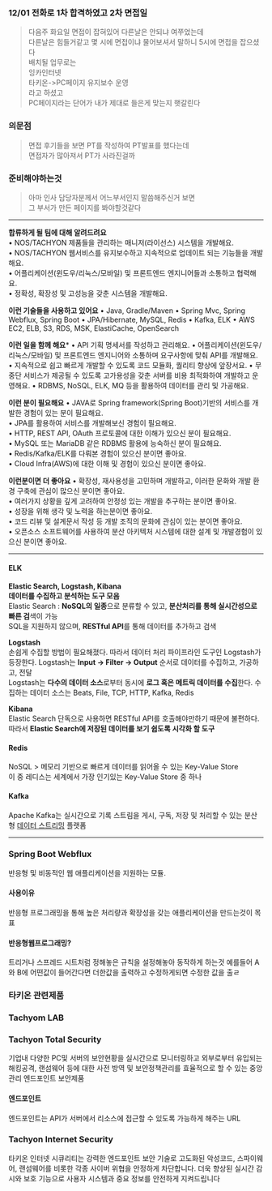 ### 12/01 전화로 1차 합격하였고 2차 면접일
> 다음주 화요일 면접이 잡혀있어 다른날은 안되냐 여쭈었는데  
> 다른날은 힘들거같고 몇 시에 면접이냐 물어보셔서 말하니 5시에 면접을 잡으셨다  
> 배치될 업무로는  
	잉카인터넷  
	타키온->PC페이지 유지보수 운영  
	라고 하셨고  
> PC페이지라는 단어가 내가 제대로 들은게 맞는지 햇갈린다  
> 
### 의문점
> 면접 후기들을 보면 PT를 작성하여 PT발표를 했다는데  
> 면접자가 많아져서 PT가 사라진걸까

### 준비해야하는것
> 아마 인사 담당자분께서 어느부서인지 말씀해주신거 보면  
> 그 부서가 만든 페이지를 봐야할것같다
> 

---
**합류하게 될 팀에 대해 알려드려요**  
• NOS/TACHYON 제품들을 관리하는 매니저(라이선스) 시스템을 개발해요.  
• NOS/TACHYON 웹서비스를 유지보수하고 지속적으로 업데이트 되는 기능들을 개발해요.  
• 어플리케이션(윈도우/리눅스/모바일) 및 프론트엔드 엔지니어들과 소통하고 협력해요.  
• 정확성, 확장성 및 고성능을 갖춘 시스템을 개발해요.
 
**이런 기술들을 사용하고 있어요**
• Java, Gradle/Maven
• Spring Mvc, Spring Webflux, Spring Boot
• JPA/Hibernate, MySQL, Redis
• Kafka, ELK
• AWS EC2, ELB, S3, RDS, MSK, ElastiCache, OpenSearch  

**이런 일을 함께 해요***
• API 기획 명세서를 작성하고 관리해요.
• 어플리케이션(윈도우/리눅스/모바일) 및 프론트엔드 엔지니어와 소통하며 요구사항에 맞춰 API를 개발해요.
• 지속적으로 쉽고 빠르게 개발할 수 있도록 코드 모듈화, 퀄리티 향상에 앞장서요.
• 무중단 서비스가 제공될 수 있도록 고가용성을 갖춘 서버를 비용 최적화하여 개발하고 운영해요.
• RDBMS, NoSQL, ELK, MQ 등을 활용하여 데이터를 관리 및 가공해요.

**이런 분이 필요해요**
• JAVA로 Spring framework(Spring Boot)기반의 서비스를 개발한 경험이 있는 분이 필요해요.  
• JPA를 활용하여 서비스를 개발해보신 경험이 필요해요.  
• HTTP, REST API, OAuth 프로토콜에 대한 이해가 있으신 분이 필요해요.  
• MySQL 또는 MariaDB 같은 RDBMS 활용에 능숙하신 분이 필요해요.  
• Redis/Kafka/ELK를 다뤄본 경험이 있으신 분이면 좋아요.  
• Cloud Infra(AWS)에 대한 이해 및 경험이 있으신 분이면 좋아요.  

**이런분이면 더 좋아요**
• 확장성, 재사용성을 고민하며 개발하고, 이러한 문화와 개발 환경 구축에 관심이 많으신 분이면 좋아요.  
• 여러가지 상황을 깊게 고려하여 안정성 있는 개발을 추구하는 분이면 좋아요.  
• 성장을 위해 생각 및 노력을 하는분이면 좋아요.  
• 코드 리뷰 및 설계문서 작성 등 개발 조직의 문화에 관심이 있는 분이면 좋아요.  
• 오픈소스 소프트웨어를 사용하여 분산 아키텍처 시스템에 대한 설계 및 개발경험이 있으신 분이면 좋아요.

---

#### ELK
**Elastic Search, Logstash, Kibana**  
**데이터를 수집하고 분석하는 도구 모음**  
Elastic Search : **NoSQL의 일종**으로 분류할 수 있고, **분산처리를 통해 실시간성으로 빠른 검**색이 가능  
SQL을 지원하지 않으며, **RESTful API**를 통해 데이터를 추가하고 검색  

**Logstash**  
손쉽게 수집할 방법이 필요해졌다. 따라서 데이터 처리 파이프라인 도구인 Logstash가 등장한다. Logstash는 **Input → Filter → Output** 순서로 데이터를 수집하고, 가공하고, 전달  
Logstash는 **다수의 데이터 소스**로부터 동시에 **로그 혹은 메트릭 데이터를 수집**한다. 수집하는 데이터 소스는 Beats, File, TCP, HTTP, Kafka, Redis  

**Kibana**  
Elastic Search 단독으로 사용하면 RESTful API를 호출해야만하기 때문에 불편하다. 따라서 **Elastic Search에 저장된 데이터를 보기 쉽도록 시각화 할 도구**  



#### Redis  
NoSQL > 메모리 기반으로 빠르게 데이터를 읽어올 수 있는 Key-Value Store  
이 중 레디스는 세계에서 가장 인기있는 Key-Value Store 중 하나  

#### Kafka
Apache Kafka는 실시간으로 기록 스트림을 게시, 구독, 저장 및 처리할 수 있는 분산형 [데이터 스트리밍](https://www.redhat.com/ko/topics/integration/what-is-streaming-data) 플랫폼

---

### Spring Boot Webflux
반응형 및 비동적인 웹 애플리케이션을 지원하는 모듈. 
#### 사용이유
반응형 프로그래밍을 통해 높은 처리량과 확장성을 갖는 애플리케이션을 만드는것이 목표
#### 반응형웹프로그래밍?
트리거나 스프레드 시트처럼 정해놓은 규칙을 설정해놓아 동작하게 하는것 예를들어 A와 B에 어떤값이 들어간다면 더한값을 출력하고 수정하게되면 수정한 값을 출ㄹ

### 타키온 관련제품

### Tachyom LAB

### Tachyon Total Security  
기업내 다양한 PC및 서버의 보안현황을 실시간으로 모니터링하고 외부로부터 유입되는 해킹공격, 랜섬웨어 등에 대한 사전 방역 및 보안정책관리를 효율적으로 할 수 있는 중앙관리 엔드포인트 보안제품

#### 엔드포인트
엔드포인트는 API가 서버에서 리소스에 접근할 수 있도록 가능하게 해주는 URL

### Tachyon Internet Security
타키온 인터넷 시큐리티는 강력한 엔드포인트 보안 기술로 고도화된 악성코드, 스파이웨어, 랜섬웨어를 비롯한 각종 사이버 위협을 안정하게 차단합니다. 더욱 향상된 실시간 감시와 보호 기능으로 사용자 시스템과 중요 정보를 안전하게 지켜드립니다
